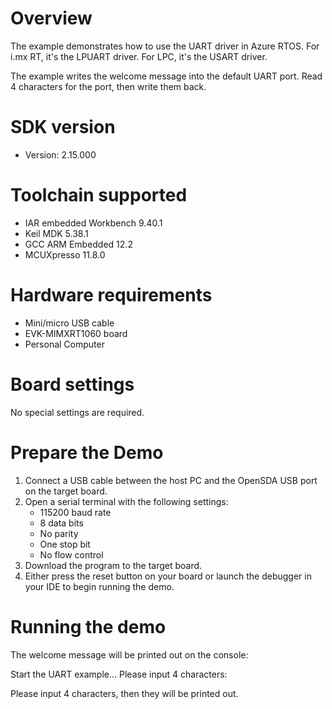 Overview
========
The example demonstrates how to use the UART driver in Azure RTOS. For i.mx RT,
it's the LPUART driver. For LPC, it's the USART driver.

The example writes the welcome message into the default UART port. Read 4 characters
for the port, then write them back.


SDK version
===========
- Version: 2.15.000

Toolchain supported
===================
- IAR embedded Workbench  9.40.1
- Keil MDK  5.38.1
- GCC ARM Embedded  12.2
- MCUXpresso  11.8.0

Hardware requirements
=====================
- Mini/micro USB cable
- EVK-MIMXRT1060 board
- Personal Computer

Board settings
==============
No special settings are required.

Prepare the Demo
================
1.  Connect a USB cable between the host PC and the OpenSDA USB port on the target board.
2.  Open a serial terminal with the following settings:
    - 115200 baud rate
    - 8 data bits
    - No parity
    - One stop bit
    - No flow control
3.  Download the program to the target board.
4.  Either press the reset button on your board or launch the debugger in your IDE to begin running the demo.

Running the demo
================
The welcome message will be printed out on the console:

Start the UART example...
Please input 4 characters:

Please input 4 characters, then they will be printed out.

